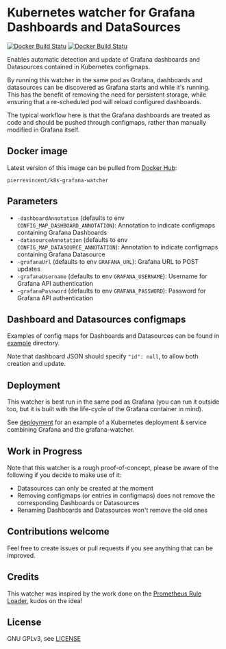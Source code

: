 # Kubernetes watcher for Grafana Dashboards and DataSources

[![Docker Build Statu](https://img.shields.io/docker/build/pierrevincent/k8s-grafana-watcher.svg)]() [![Docker Build Statu](https://img.shields.io/docker/pulls/pierrevincent/k8s-grafana-watcher.svg)]()

Enables automatic detection and update of Grafana dashboards and Datasources contained in Kubernetes configmaps.

By running this watcher in the same pod as Grafana, dashboards and datasources can be discovered as Grafana starts and while it's running. This has the benefit of removing the need for persistent storage, while ensuring that a re-scheduled pod will reload configured dashboards.

The typical workflow here is that the Grafana dashboards are treated as code and should be pushed through configmaps, rather than manually modified in Grafana itself.

## Docker image

Latest version of this image can be pulled from [Docker Hub](https://hub.docker.com/r/pierrevincent/k8s-grafana-watcher):

```
pierrevincent/k8s-grafana-watcher
```

## Parameters

- `-dashboardAnnotation` (defaults to env `CONFIG_MAP_DASHBOARD_ANNOTATION`): Annotation to indicate configmaps containing Grafana Dashboards
- `-datasourceAnnotation` (defaults to env `CONFIG_MAP_DATASOURCE_ANNOTATION`): Annotation to indicate configmaps containing Grafana Datasource
- `-grafanaUrl` (defaults to env `GRAFANA_URL`): Grafana URL to POST updates
- `-grafanaUsername` (defaults to env `GRAFANA_USERNAME`): Username for Grafana API authentication
- `-grafanaPassword` (defaults to env `GRAFANA_PASSWORD`): Password for Grafana API authentication

## Dashboard and Datasources configmaps

Examples of config maps for Dashboards and Datasources can be found in [example](example) directory.

Note that dashboard JSON should specify `"id": null`, to allow both creation and update.

## Deployment

This watcher is best run in the same pod as Grafana (you can run it outside too, but it is built with the life-cycle of the Grafana container in mind).

See [deployment](deployment) for an example of a Kubernetes deployment & service combining Grafana and the grafana-watcher.

## Work in Progress

Note that this watcher is a rough proof-of-concept, please be aware of the following if you decide to make use of it:

- Datasources can only be created at the moment
- Removing configmaps (or entries in configmaps) does not remove the corresponding Dashboards or Datasources
- Renaming Dashboards and Datasources won't remove the old ones

## Contributions welcome

Feel free to create issues or pull requests if you see anything that can be improved.

## Credits

This watcher was inspired by the work done on the [Prometheus Rule Loader](https://github.com/nordstrom/prometheusRuleLoader), kudos on the idea!

## License

GNU GPLv3, see [LICENSE](LICENSE)
